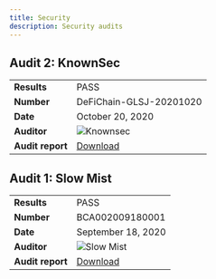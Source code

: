 ```yaml
---
title: Security
description: Security audits
---
```


## Audit 2: KnownSec

|             |                                                            |
|-------------|------------------------------------------------------------|
| __Results__ | PASS                                                       |
| __Number__ | DeFiChain-GLSJ-20201020                                    |
| __Date__ | October 20, 2020                                           |
| __Auditor__ | ![Knownsec](/img/security/logo-knownsec.png)               |
| __Audit report__ | [Download](/downloads/DeFiChain-Security-Audit-Report-V1.pdf) |

## Audit 1: Slow Mist

|             |                                                             |
|-------------|-------------------------------------------------------------|
| __Results__ | PASS                                                        |
| __Number__ | BCA002009180001                                             |
| __Date__ | September 18, 2020                                          |
| __Auditor__ | ![Slow Mist](/img/security/logo-slowmist.png)               |
| __Audit report__ | [Download](/downloads/defichain-security-audit-slowmist.pdf) |
